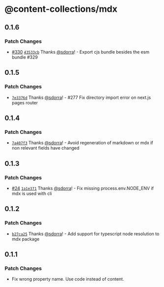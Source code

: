 # @content-collections/mdx

## 0.1.6

### Patch Changes

- [#330](https://github.com/sdorra/content-collections/pull/330) [`43533cb`](https://github.com/sdorra/content-collections/commit/43533cb47f3387efc7729989a2e9e2675e7cb05b) Thanks [@sdorra](https://github.com/sdorra)! - Export cjs bundle besides the esm bundle #329

## 0.1.5

### Patch Changes

- [`7e3376d`](https://github.com/sdorra/content-collections/commit/7e3376d4faaa9150798f0b25870946bc5ae7ee66) Thanks [@sdorra](https://github.com/sdorra)! - #277 Fix directory import error on next.js pages router

## 0.1.4

### Patch Changes

- [`7a407f3`](https://github.com/sdorra/content-collections/commit/7a407f3c6a116dcfe2234279be4bdc333bbf89b8) Thanks [@sdorra](https://github.com/sdorra)! - Avoid regeneration of markdown or mdx if non relevant fields have changed

## 0.1.3

### Patch Changes

- [#24](https://github.com/sdorra/content-collections/pull/24) [`1a1e371`](https://github.com/sdorra/content-collections/commit/1a1e3719e21f33936b02c39a5680f20c34219b62) Thanks [@sdorra](https://github.com/sdorra)! - Fix missing process.env.NODE_ENV if mdx is used with cli

## 0.1.2

### Patch Changes

- [`b27ca25`](https://github.com/sdorra/content-collections/commit/b27ca2505c1916e9d0232f2d726faaadbc14b982) Thanks [@sdorra](https://github.com/sdorra)! - Add support for typescript node resolution to mdx package

## 0.1.1

### Patch Changes

- Fix wrong property name. Use code instead of content.
